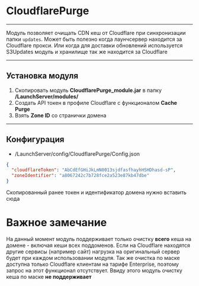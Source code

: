 # CloudflarePurge

---
Модуль позволяет очищать CDN кеш от Cloudflare при синхронизации папки `updates`.
Может быть полезно когда лаунчсервер находится за Cloudflare прокси. Или когда для доставки обновлений используется
S3Updates модуль и хранилище так же находится за Cloudflare

---
## Установка модуля

1. Скопировать модуль **CloudflarePurge_module.jar** в папку **/LaunchServer/modules/**
2. Создать API токен в профиле Cloudflare с функционалом **Cache Purge**
3. Взять **Zone ID** со странички домена

---
## Конфигурация
* /LaunchServer/config/CloudflarePurge/Config.json
```json
{
  "cloudflareToken": "AbCdEfGHiJkLmN0013sjdfasfhayhHSHDhasd-sP",
  "zoneIdentifier": "a8067242c7b728fce2a523e87kb47dbe"
}
```
Скопированный ранее токен и идентификатор домена нужно вставить сюда

# Важное замечание
На данный момент модуль поддерживает только очистку **всего** кеша на домене - включая кеши всех поддоменов.
Если на Cloudflare находятся другие сервисы (например сайт) нагрузка на оригинальный сервер будет при каждом 
использовании модуля.
Так же очистка по маске доступна только Cloudflare клиентам на тарифе Enterprise, поэтому запрос на этот
функционал отсутствует. Ввиду этого модуль очистку кеша по маске **не поддерживает**
